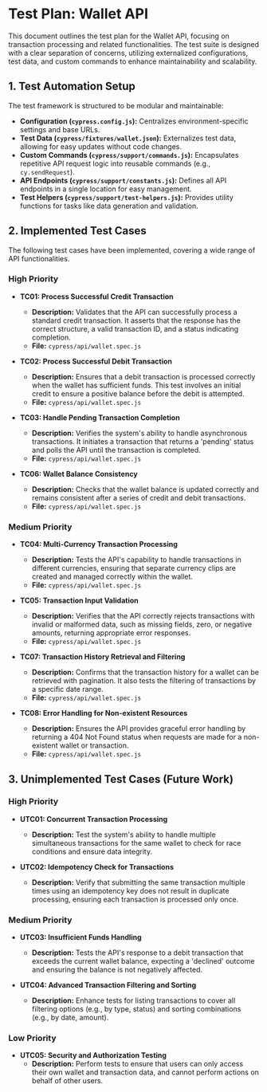 # Test Plan: Wallet API

This document outlines the test plan for the Wallet API, focusing on transaction processing and related functionalities. The test suite is designed with a clear separation of concerns, utilizing externalized configurations, test data, and custom commands to enhance maintainability and scalability.

## 1. Test Automation Setup

The test framework is structured to be modular and maintainable:

*   **Configuration (`cypress.config.js`):** Centralizes environment-specific settings and base URLs.
*   **Test Data (`cypress/fixtures/wallet.json`):** Externalizes test data, allowing for easy updates without code changes.
*   **Custom Commands (`cypress/support/commands.js`):** Encapsulates repetitive API request logic into reusable commands (e.g., `cy.sendRequest`).
*   **API Endpoints (`cypress/support/constants.js`):** Defines all API endpoints in a single location for easy management.
*   **Test Helpers (`cypress/support/test-helpers.js`):** Provides utility functions for tasks like data generation and validation.

## 2. Implemented Test Cases

The following test cases have been implemented, covering a wide range of API functionalities.

### High Priority

*   **TC01: Process Successful Credit Transaction**
    *   **Description:** Validates that the API can successfully process a standard credit transaction. It asserts that the response has the correct structure, a valid transaction ID, and a status indicating completion.
    *   **File:** `cypress/api/wallet.spec.js`

*   **TC02: Process Successful Debit Transaction**
    *   **Description:** Ensures that a debit transaction is processed correctly when the wallet has sufficient funds. This test involves an initial credit to ensure a positive balance before the debit is attempted.
    *   **File:** `cypress/api/wallet.spec.js`

*   **TC03: Handle Pending Transaction Completion**
    *   **Description:** Verifies the system's ability to handle asynchronous transactions. It initiates a transaction that returns a 'pending' status and polls the API until the transaction is completed.
    *   **File:** `cypress/api/wallet.spec.js`

*   **TC06: Wallet Balance Consistency**
    *   **Description:** Checks that the wallet balance is updated correctly and remains consistent after a series of credit and debit transactions.
    *   **File:** `cypress/api/wallet.spec.js`

### Medium Priority

*   **TC04: Multi-Currency Transaction Processing**
    *   **Description:** Tests the API's capability to handle transactions in different currencies, ensuring that separate currency clips are created and managed correctly within the wallet.
    *   **File:** `cypress/api/wallet.spec.js`

*   **TC05: Transaction Input Validation**
    *   **Description:** Verifies that the API correctly rejects transactions with invalid or malformed data, such as missing fields, zero, or negative amounts, returning appropriate error responses.
    *   **File:** `cypress/api/wallet.spec.js`

*   **TC07: Transaction History Retrieval and Filtering**
    *   **Description:** Confirms that the transaction history for a wallet can be retrieved with pagination. It also tests the filtering of transactions by a specific date range.
    *   **File:** `cypress/api/wallet.spec.js`

*   **TC08: Error Handling for Non-existent Resources**
    *   **Description:** Ensures the API provides graceful error handling by returning a 404 Not Found status when requests are made for a non-existent wallet or transaction.
    *   **File:** `cypress/api/wallet.spec.js`

## 3. Unimplemented Test Cases (Future Work)

### High Priority

*   **UTC01: Concurrent Transaction Processing**
    *   **Description:** Test the system's ability to handle multiple simultaneous transactions for the same wallet to check for race conditions and ensure data integrity.

*   **UTC02: Idempotency Check for Transactions**
    *   **Description:** Verify that submitting the same transaction multiple times using an idempotency key does not result in duplicate processing, ensuring each transaction is processed only once.

### Medium Priority

*   **UTC03: Insufficient Funds Handling**
    *   **Description:** Tests the API's response to a debit transaction that exceeds the current wallet balance, expecting a 'declined' outcome and ensuring the balance is not negatively affected.

*   **UTC04: Advanced Transaction Filtering and Sorting**
    *   **Description:** Enhance tests for listing transactions to cover all filtering options (e.g., by type, status) and sorting combinations (e.g., by date, amount).

### Low Priority

*   **UTC05: Security and Authorization Testing**
    *   **Description:** Perform tests to ensure that users can only access their own wallet and transaction data, and cannot perform actions on behalf of other users.

